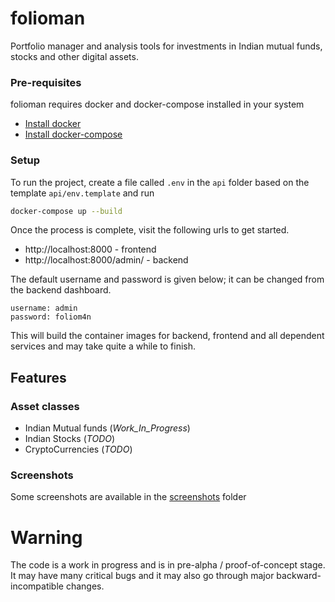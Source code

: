 # folioman

Portfolio manager and analysis tools for investments in Indian mutual funds, stocks and other digital assets.


### Pre-requisites

folioman requires docker and docker-compose installed in your system
- [Install docker](https://docs.docker.com/get-docker/)
- [Install docker-compose](https://docs.docker.com/compose/install/)

### Setup
To run the project, create a file called `.env` in the `api` folder based on the 
template `api/env.template` and run

```bash
docker-compose up --build
```

Once the process is complete, visit the following urls to get started.

- http://localhost:8000 - frontend
- http://localhost:8000/admin/ - backend

The default username and password is given below; it can be changed from the backend dashboard. 
```
username: admin
password: foliom4n
```



This will build the container images for backend, frontend and all dependent services
and may take quite a while to finish. 

## Features

### Asset classes
- Indian Mutual funds (_Work_In_Progress_)
- Indian Stocks (_TODO_)
- CryptoCurrencies (_TODO_)

### Screenshots
Some screenshots are available in the [screenshots](screenshots) folder


# Warning
The code is a work in progress and is in pre-alpha / proof-of-concept stage. 
It may have many critical bugs and it may also go through major 
backward-incompatible changes.
